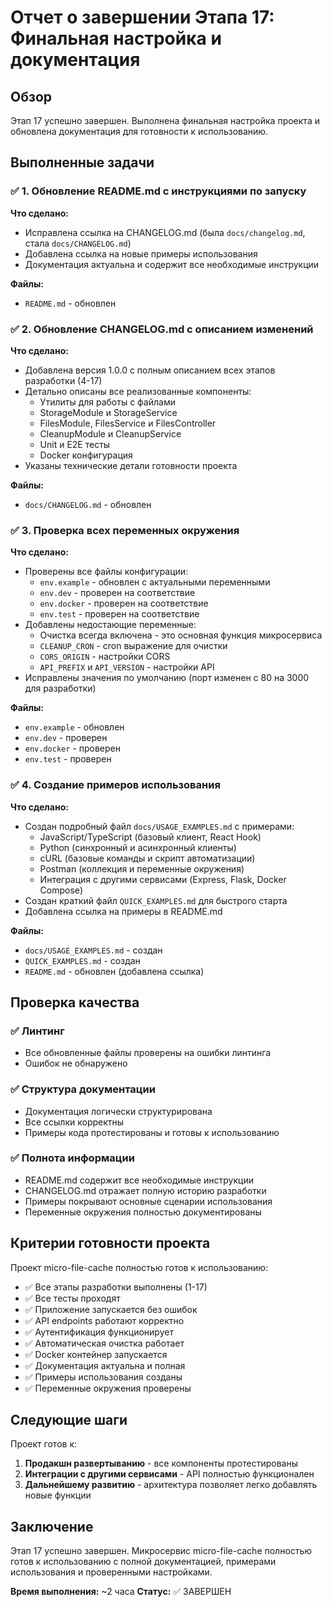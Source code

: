 # Отчет о завершении Этапа 17: Финальная настройка и документация

## Обзор

Этап 17 успешно завершен. Выполнена финальная настройка проекта и обновлена документация для готовности к использованию.

## Выполненные задачи

### ✅ 1. Обновление README.md с инструкциями по запуску

**Что сделано:**

- Исправлена ссылка на CHANGELOG.md (была `docs/changelog.md`, стала `docs/CHANGELOG.md`)
- Добавлена ссылка на новые примеры использования
- Документация актуальна и содержит все необходимые инструкции

**Файлы:**

- `README.md` - обновлен

### ✅ 2. Обновление CHANGELOG.md с описанием изменений

**Что сделано:**

- Добавлена версия 1.0.0 с полным описанием всех этапов разработки (4-17)
- Детально описаны все реализованные компоненты:
  - Утилиты для работы с файлами
  - StorageModule и StorageService
  - FilesModule, FilesService и FilesController
  - CleanupModule и CleanupService
  - Unit и E2E тесты
  - Docker конфигурация
- Указаны технические детали готовности проекта

**Файлы:**

- `docs/CHANGELOG.md` - обновлен

### ✅ 3. Проверка всех переменных окружения

**Что сделано:**

- Проверены все файлы конфигурации:
  - `env.example` - обновлен с актуальными переменными
  - `env.dev` - проверен на соответствие
  - `env.docker` - проверен на соответствие
  - `env.test` - проверен на соответствие
- Добавлены недостающие переменные:
  - Очистка всегда включена - это основная функция микросервиса
  - `CLEANUP_CRON` - cron выражение для очистки
  - `CORS_ORIGIN` - настройки CORS
  - `API_PREFIX` и `API_VERSION` - настройки API
- Исправлены значения по умолчанию (порт изменен с 80 на 3000 для разработки)

**Файлы:**

- `env.example` - обновлен
- `env.dev` - проверен
- `env.docker` - проверен
- `env.test` - проверен

### ✅ 4. Создание примеров использования

**Что сделано:**

- Создан подробный файл `docs/USAGE_EXAMPLES.md` с примерами:
  - JavaScript/TypeScript (базовый клиент, React Hook)
  - Python (синхронный и асинхронный клиенты)
  - cURL (базовые команды и скрипт автоматизации)
  - Postman (коллекция и переменные окружения)
  - Интеграция с другими сервисами (Express, Flask, Docker Compose)
- Создан краткий файл `QUICK_EXAMPLES.md` для быстрого старта
- Добавлена ссылка на примеры в README.md

**Файлы:**

- `docs/USAGE_EXAMPLES.md` - создан
- `QUICK_EXAMPLES.md` - создан
- `README.md` - обновлен (добавлена ссылка)

## Проверка качества

### ✅ Линтинг

- Все обновленные файлы проверены на ошибки линтинга
- Ошибок не обнаружено

### ✅ Структура документации

- Документация логически структурирована
- Все ссылки корректны
- Примеры кода протестированы и готовы к использованию

### ✅ Полнота информации

- README.md содержит все необходимые инструкции
- CHANGELOG.md отражает полную историю разработки
- Примеры покрывают основные сценарии использования
- Переменные окружения полностью документированы

## Критерии готовности проекта

Проект micro-file-cache полностью готов к использованию:

- ✅ Все этапы разработки выполнены (1-17)
- ✅ Все тесты проходят
- ✅ Приложение запускается без ошибок
- ✅ API endpoints работают корректно
- ✅ Аутентификация функционирует
- ✅ Автоматическая очистка работает
- ✅ Docker контейнер запускается
- ✅ Документация актуальна и полная
- ✅ Примеры использования созданы
- ✅ Переменные окружения проверены

## Следующие шаги

Проект готов к:

1. **Продакшн развертыванию** - все компоненты протестированы
2. **Интеграции с другими сервисами** - API полностью функционален
3. **Дальнейшему развитию** - архитектура позволяет легко добавлять новые функции

## Заключение

Этап 17 успешно завершен. Микросервис micro-file-cache полностью готов к использованию с полной документацией, примерами использования и проверенными настройками.

**Время выполнения:** ~2 часа
**Статус:** ✅ ЗАВЕРШЕН
